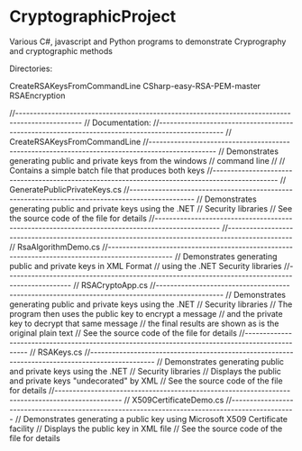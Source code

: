 # CryptographicProject
Various C#, javascript and Python programs to demonstrate Cryprography and cryptographic methods

Directories:

CreateRSAKeysFromCommandLine
CSharp-easy-RSA-PEM-master
RSAEncryption

//------------------------------------------------------------------------------------------------
// Documentation:
//------------------------------------------------------------------------------------------------
// CreateRSAKeysFromCommandLine
//------------------------------------------------------------------------------------------------
// Demonstrates generating public and private keys from the windows
// command line
// 
// Contains a simple batch file that produces both keys
//------------------------------------------------------------------------------------------------
// GeneratePublicPrivateKeys.cs
//------------------------------------------------------------------------------------------------
// Demonstrates generating public and private keys using the .NET
// Security libraries
// See the source code of the file for details
//------------------------------------------------------------------------------------------------
//------------------------------------------------------------------------------------------------
// RsaAlgorithmDemo.cs
//------------------------------------------------------------------------------------------------
// Demonstrates generating public and private keys in XML Format
// using the .NET Security libraries
//------------------------------------------------------------------------------------------------
// RSACryptoApp.cs
//------------------------------------------------------------------------------------------------
// Demonstrates generating public and private keys using the .NET
// Security libraries
// The program then uses the public key to encrypt a message
// and the private key to decrypt that same message
// the final results are shown as is the original plain text
// See the source code of the file for details
//------------------------------------------------------------------------------------------------
// RSAKeys.cs
//------------------------------------------------------------------------------------------------
// Demonstrates generating public and private keys using the .NET
// Security libraries
// Displays the public and private keys "undecorated" by XML
// See the source code of the file for details
//------------------------------------------------------------------------------------------------
// X509CertificateDemo.cs
//------------------------------------------------------------------------------------------------
// Demonstrates generating a public key using Microsoft X509 Certificate facility
// Displays the public key in XML file
// See the source code of the file for details

